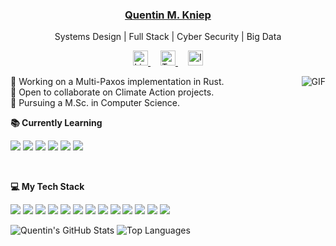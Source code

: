 <h3 align="center"><a href="https://quentinkniep.com">Quentin M. Kniep</a></h3>
<p align="center">
	Systems Design | Full Stack | Cyber Security | Big Data
</p>
<p align="center">
	<a href="https://www.linkedin.com/in/qkniep" style="margin: 0 0.5rem">
		<img width="24" alt="LinkedIn" src="https://cdn.jsdelivr.net/npm/simple-icons@v3/icons/linkedin.svg">
	</a>
	<a href="https://twitter.com/qkniep" style="margin: 0 0.5rem">
		<img width="24" alt="Twitter" src="https://cdn.jsdelivr.net/npm/simple-icons@v3/icons/twitter.svg">
	</a>
	<a href="https://www.instagram.com/qkniep" style="margin: 0 0.5rem">
		<img width="24" alt="Instagram" src="https://cdn.jsdelivr.net/npm/simple-icons@v3/icons/instagram.svg">
	</a>
</p>

<img align="right" alt="GIF" src="https://media.giphy.com/media/2xDcf5tkCRKqqE15JM/giphy.gif" />

<p align="center"></p>

🔭 Working on a Multi-Paxos implementation in Rust.
<br />
🌱 Open to collaborate on Climate Action projects.
<br />
🏫 Pursuing a M.Sc. in Computer Science.

**📚 Currently Learning**

<p>
	<img src="https://img.shields.io/badge/-Next.js-000000?style=for-the-badge&logo=Next.js&logoColor=white">
	<img src="https://img.shields.io/badge/-Kubernetes-326ce5?style=for-the-badge&logo=Kubernetes&logoColor=white">
	<img src="https://img.shields.io/badge/-Grafana-f46800?style=for-the-badge&logo=Grafana&logoColor=white">
	<img src="https://img.shields.io/badge/-Prometheus-e6522c?style=for-the-badge&logo=Prometheus&logoColor=white">
	<img src="https://img.shields.io/badge/-Concourse-3398dc?style=for-the-badge&logo=Concourse&logoColor=white">
	<img src="https://img.shields.io/badge/-Scala-dc322f?style=for-the-badge&logo=Scala&logoColor=white">
</p>
<br />

**💻 My Tech Stack**

<p>
	<img src="https://img.shields.io/badge/-Rust-000000?style=for-the-badge&logo=Rust&logoColor=white">
	<img src="https://img.shields.io/badge/-Python-3776ab?style=for-the-badge&logo=Python&logoColor=white">
	<img src="https://img.shields.io/badge/-Go-00add8?style=for-the-badge&logo=Go&logoColor=white">
	<img src="https://img.shields.io/badge/-Postgres-336791?style=for-the-badge&logo=postgresql&logoColor=white">
	<img src="https://img.shields.io/badge/-HTML5-e34f26?style=for-the-badge&logo=HTML5&logoColor=white">
	<img src="https://img.shields.io/badge/-CSS3-1572b6?style=for-the-badge&logo=CSS3&logoColor=white">
	<img src="https://img.shields.io/badge/-JS-f7df1e?style=for-the-badge&logo=JavaScript&logoColor=black">
	<img src="https://img.shields.io/badge/-Git-f05032?style=for-the-badge&logo=Git&logoColor=white">
	<img src="https://img.shields.io/badge/-Docker-2496ed?style=for-the-badge&logo=Docker&logoColor=white">
	<img src="https://img.shields.io/badge/-NGINX-269539?style=for-the-badge&logo=NGINX&logoColor=white">
	<img src="https://img.shields.io/badge/-Zsh-000000?style=for-the-badge&logo=Gnu-Bash&logoColor=white">
	<img src="https://img.shields.io/badge/-Neovim-57a143?style=for-the-badge&logo=Neovim&logoColor=white">
	<img src="https://img.shields.io/badge/-Arch-1793d1?style=for-the-badge&logo=Arch-Linux&logoColor=white">
</p>

![Quentin's GitHub Stats](https://github-readme-stats.vercel.app/api?username=qkniep&count_private=true&show_icons=true&hide_border=true&theme=vue)
![Top Languages](https://github-readme-stats.vercel.app/api/top-langs/?username=qkniep&layout=compact&hide_border=true&theme=vue)
